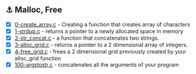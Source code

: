 ## ⚓ Malloc, Free
- [x] [0-create_array.c](./0-create_array.c) - Creating a function that creates array of characters
- [x] [1-strdup.c](./1-strdup.c) - returns a pointer to a newly allocated space in memory
- [x] [2-str_concat.c](./2-str_concat.c) - a function that concatenates two strings.
- [x] [3-alloc_grid.c](./3-alloc_grid.c) - returns a pointer to a 2 dimensional array of integers.
- [x] [4-free_grid.c](./4-free_grid.c) - frees a 2 dimensional grid previously created by your alloc_grid function
- [x] [100-argstostr.c](./100-argstostr.c) - concatenates all the arguments of your program
